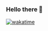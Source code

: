 ### Hello there 👋

[![wakatime](https://wakatime.com/badge/user/d2031e1b-ed8e-43c5-aeeb-e670dbec4e8a.svg)](https://wakatime.com/@d2031e1b-ed8e-43c5-aeeb-e670dbec4e8a)

<!--
**Hamza141/Hamza141** is a ✨ _special_ ✨ repository because its `README.md` (this file) appears on your GitHub profile.

Here are some ideas to get you started:

- 🔭 I’m currently working on ...
- 🌱 I’m currently learning ...
- 👯 I’m looking to collaborate on ...
- 🤔 I’m looking for help with ...
- 💬 Ask me about ...
- 📫 How to reach me: ...
- 😄 Pronouns: ...
- ⚡ Fun fact: ...
-->
